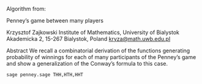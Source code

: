 Algorithm from:

Penney’s game between many players

Krzysztof Zajkowski
Institute of Mathematics, University of Bialystok
Akademicka 2, 15-267 Bialystok, Poland
kryza@math.uwb.edu.pl

Abstract
We recall a combinatorial derivation of the functions generating probability
of winnings for each of many participants of the Penney’s game and show a
generalization of the Conway’s formula to this case.

```
sage penney.sage THH,HTH,HHT
```
